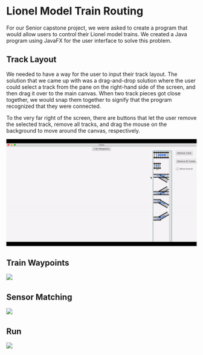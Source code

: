 # Lionel Model Train Routing

For our Senior capstone project, we were asked to create a program that would allow users to control their Lionel model trains.  We created a Java program using JavaFX for the user interface to solve this problem.

## Track Layout

We needed to have a way for the user to input their track layout.  The solution that we came up with was a drag-and-drop solution where the user could select a track from the pane on the right-hand side of the screen, and then drag it over to the main canvas.  When two track pieces got close together, we would snap them together to signify that the program recognized that they were connected.

To the very far right of the screen, there are buttons that let the user remove the selected track, remove all tracks, and drag the mouse on the background to move around the canvas, respectively.

![](first.gif)




## Train Waypoints

![](second.gif)





## Sensor Matching

![](third.gif)




## Run

![](fourth.gif)


